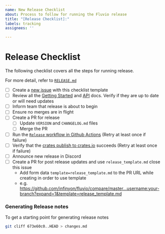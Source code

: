 ```yaml
---
name: New Release Checklist
about: Process to follow for running the Fluvio release
title: "[Release Checklist]:"
labels: tracking 
assignees: ''

---
```


# Release Checklist

The following checklist covers all the steps for running release.

For more detail, refer to [`RELEASE.md`](https://github.com/infinyon/fluvio/blob/master/RELEASE.md)

- [ ] Create a [new issue](https://github.com/infinyon/fluvio/issues/new?template=release_checklist.md) with this checklist template
- [ ] Review all the [Getting Started](https://www.fluvio.io/docs/get-started/mac/) and [API](https://www.fluvio.io/api/) docs. Verify if they are up to date or will need updates
- [ ] Inform team that release is about to begin
- [ ] Ensure no merges are in flight
- [ ] Create a PR for release
  - [ ] Update `VERSION` and `CHANGELOG.md` files
  - [ ] Merge the PR
- [ ] Run the [`Release` workflow in Github Actions](https://github.com/infinyon/fluvio/actions/workflows/release.yml) (Retry at least once if failure)  
- [ ] Verify that the [crates publish to crates.io](https://github.com/infinyon/fluvio/actions/workflows/publish_crates.yml) succeeds (Retry at least once if failure)
- [ ] Announce new release in Discord
- [ ] Create a PR for post release updates and use `release_template.md` close this issue
  - Add form data `template=release_template.md` to the PR URL while creating in order to use template
  - e.g. https://github.com/infinyon/fluvio/compare/master...username:your-branch?expand=1&template=release_template.md

### Generating Release notes

To get a starting point for generating release notes

```bash
git cliff 673e60c0..HEAD > changes.md
```
